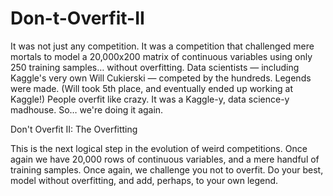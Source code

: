 # Don-t-Overfit-II
It was not just any competition.  It was a competition that challenged mere mortals to model a 20,000x200 matrix of continuous variables using only 250 training samples… without overfitting.  Data scientists ― including Kaggle's very own Will Cukierski ― competed by the hundreds. Legends were made. (Will took 5th place, and eventually ended up working at Kaggle!) People overfit like crazy. It was a Kaggle-y, data science-y madhouse.  So… we're doing it again.


Don't Overfit II: The Overfitting

This is the next logical step in the evolution of weird competitions. Once again we have 20,000 rows of continuous variables, and a mere handful of training samples. Once again, we challenge you not to overfit. Do your best, model without overfitting, and add, perhaps, to your own legend.
